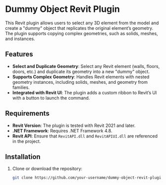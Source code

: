# Dummy Object Revit Plugin

This Revit plugin allows users to select any 3D element from the model and create a "dummy" object that replicates the original element’s geometry. The plugin supports copying complex geometries, such as solids, meshes, and instances.

## Features

- **Select and Duplicate Geometry**: Select any Revit element (walls, floors, doors, etc.) and duplicate its geometry into a new "dummy" object.
- **Supports Complex Geometry**: Handles Revit elements with nested geometry instances, including solids, meshes, and geometry from families.
- **Integrated with Revit UI**: The plugin adds a custom ribbon to Revit’s UI with a button to launch the command.
  
## Requirements

- **Revit Version**: The plugin is tested with Revit 2021 and later.
- **.NET Framework**: Requires .NET Framework 4.8.
- **Revit API**: Ensure that `RevitAPI.dll` and `RevitAPIUI.dll` are referenced in the project.

## Installation

1. Clone or download the repository:
   ```bash
   git clone https://github.com/your-username/dummy-object-revit-plugin.git
